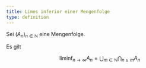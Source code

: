 ```yaml
---
title: Limes inferior einer Mengenfolge
type: definition
---
```


Sei $(A_n)_{n \in \mathbb{N}}$ eine Mengenfolge.

Es gilt

$$
	\liminf_{n \to \infty} A_n = \bigcup_{m \in \mathbb{N}}\bigcap_{n \ge m} A_n
$$